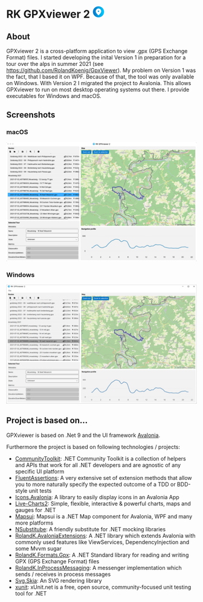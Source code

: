 # RK GPXviewer 2 <img src="assets/GPXviewer.svg" width="32" />
## About
GPXviewer 2 is a cross-platform application to view .gpx (GPS Exchange Format) files. 
I started developing the inital Version 1 in preparation for a tour over the alps in summer 2021 (see https://github.com/RolandKoenig/GpxViewer). 
My problem on Version 1 was the fact, that I based it on WPF. Because of that, the tool was only available on Windows.
With Version 2 I migrated the project to Avalonia. This allows GPXviewer to run on most desktop operating systems out there.
I provide executables for Windows and macOS.

## Screenshots
### macOS
![alt text](assets/screenshots/screenshot_01_macos_1600x1000.png "RK GPXviewer 2 on macOS")

### Windows
![alt text](assets/screenshots/screenshot_01_windows_1600x1000.png "RK GPXviewer 2 on Windows")

## Project is based on...
GPXviewer is based on .Net 9 and the UI framework [Avalonia](https://github.com/AvaloniaUI/Avalonia).

Furthermore the project is based on following technologies / projects:
 - [CommunityToolkit](https://github.com/CommunityToolkit/dotnet): .NET Community Toolkit is a collection of helpers and APIs that work for all .NET developers and are agnostic of any specific UI platform
 - [FluentAssertions](https://github.com/fluentassertions/fluentassertions): A very extensive set of extension methods that allow you to more naturally specify the expected outcome of a TDD or BDD-style unit tests
 - [Icons.Avalonia](https://github.com/Projektanker/Icons.Avalonia): A library to easily display icons in an Avalonia App
 - [Live-Charts2](https://github.com/beto-rodriguez/LiveCharts2): Simple, flexible, interactive & powerful charts, maps and gauges for .NET
 - [Mapsui](https://github.com/Mapsui/Mapsui): Mapsui is a .NET Map component for Avalonia, WPF and many more platforms
 - [NSubstitube](https://github.com/nsubstitute/NSubstitute): A friendly substitute for .NET mocking libraries
 - [RolandK.AvaloniaExtensions](https://github.com/RolandKoenig/RolandK.AvaloniaExtensions): A .NET library which extends Avalonia with commonly used features like ViewServices, DependencyInjection and some Mvvm sugar
 - [RolandK.Formats.Gpx](https://github.com/RolandKoenig/RolandK.Formats.Gpx): A .NET Standard library for reading and writing GPX (GPS Exchange Format) files
 - [RolandK.InProcessMessaging](https://github.com/RolandKoenig/RolandK.InProcessMessaging): A messenger implementation which sends / receives in process messages
 - [Svg.Skia](https://github.com/wieslawsoltes/Svg.Skia): An SVG rendering library
 - [xunit](https://github.com/xunit/xunit): xUnit.net is a free, open source, community-focused unit testing tool for .NET